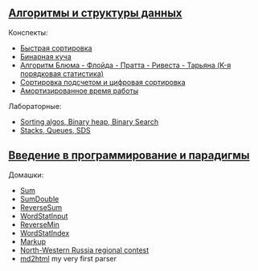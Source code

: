 ## [Алгоритмы и структуры данных](https://github.com/holounic/university/tree/master/algos-and-data-structures/semester-1)

Конспекты:
* [Быстрая сортировка](https://github.com/holounic/university/blob/master/algos-and-data-structures/semester-1/lectures/quick-sort.md)
* [Бинарная куча](https://github.com/holounic/university/blob/master/algos-and-data-structures/semester-1/lectures/binary-heap.md)
* [Алгоритм Блюма - Флойда - Пратта - Ривеста - Тарьяна (K-я порядковая статистика)](https://github.com/holounic/university/blob/master/algos-and-data-structures/semester-1/lectures/order-statistic.md)
* [Cортировка подсчетом и цифровая сортировка](algos-and-data-structures/semester-1/lectures/radix&count-sorts.md)
* [Амортизированное время работы](https://github.com/holounic/university/blob/master/algos-and-data-structures/semester-1/lectures/vector.md)

Лабораторные:
* [Sorting algos, Binary heap, Binary Search](https://github.com/holounic/university/tree/master/algos-and-data-structures/semester-1/labs/lab-1)
* [Stacks, Queues, SDS](https://github.com/holounic/university/tree/master/algos-and-data-structures/semester-1/labs/lab-2)

## [Введение в программирование и парадигмы](https://github.com/holounic/university/tree/master/paradigms/semester-1)

Домашки:
* [Sum](https://github.com/holounic/university/blob/master/paradigms/semester-1/some-code/Sum.java)
* [SumDouble](https://github.com/holounic/university/blob/master/paradigms/semester-1/some-code/SumDouble.java)
* [ReverseSum](https://github.com/holounic/university/blob/master/paradigms/semester-1/some-code/ReverseSum.java)
* [WordStatInput](https://github.com/holounic/university/blob/master/paradigms/semester-1/some-code/WordStatInput.java)
* [ReverseMin](https://github.com/holounic/university/tree/master/paradigms/semester-1/some-code/ReverseMin)
* [WordStatIndex](https://github.com/holounic/university/tree/master/paradigms/semester-1/some-code/WordStatIndex)
* [Markup](https://github.com/holounic/university/tree/master/paradigms/semester-1/some-code/markup)
* [North-Western Russia regional contest](https://github.com/holounic/university/tree/master/paradigms/semester-1/some-code/north-western-russia-regional-contest)
* [md2html](https://github.com/holounic/university/tree/master/paradigms/semester-1/some-code/md2html) my very first parser
